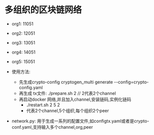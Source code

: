 # 多组织的区块链网络

- org1: 11051
- org2: 12051
- org3: 13051
- org4: 14051
- org5: 15051


- 使用方法:
    - 先生成crypto-config cryptogen_multi generate --config=crypto-config.yaml
    - 再生成 tx文件: ./prepare.sh 2 // 2代表2个channel
    - 再启动docker 网络,并且加入channel,安装链码,实例化链码
        - ./restart.sh  2  5 2 
        - 代表2个channel,5个组织,每个组织2个peer
        
- network.py: 用于生成一系列的配置文件,如configtx.yaml或者是crypto-conf.yaml,支持输入多个channel,org,peer